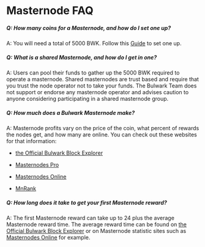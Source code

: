 # Masternode FAQ

##### Q: How many coins for a Masternode, and how do I set one up?

A: You will need a total of 5000 BWK. Follow this [Guide](https://github.com/bulwark-crypto/Bulwark-MN-Install) to set one up.

##### Q: What is a shared Masternode, and how do I get in one?

A: Users can pool their funds to gather up the 5000 BWK required to operate a masternode. Shared masternodes are trust based and require that you trust the node operator not to take your funds. The Bulwark Team does not support or endorse any masternode operator and advises caution to anyone considering participating in a shared masternode group.

##### Q: How much does a Bulwark Masternode make?

A: Masternode profits vary on the price of the coin, what percent of rewards the nodes get, and how many are online. You can check out these websites for that information:

* [the Official Bulwark Block Explorer](https://explorer.bulwarkcrypto.com/)

* [Masternodes Pro](https://masternodes.pro/stats/bwk)

* [Masternodes Online](https://masternodes.online/currencies/BWK/)

* [MnRank](http://mnrank.com/)

##### Q: How long does it take to get your first Masternode reward?

A: The first Masternode reward can take up to 24 plus the average Masternode reward time. The average reward time can be found on [the Official Bulwark Block Explorer](https://explorer.bulwarkcrypto.com/) or on Masternode statistic sites such as [Masternodes Online](https://masternodes.online/currencies/BWK/) for example.
